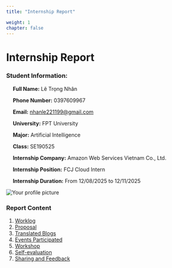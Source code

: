 ```yaml
---
title: "Internship Report"

weight: 1
chapter: false
---
```



# Internship Report


### Student Information:
&emsp; **Full Name:** Lê Trọng Nhân

&emsp; **Phone Number:** 0397609967 

&emsp; **Email:** nhanle221199@gmail.com

&emsp; **University:** FPT University

&emsp; **Major:** Artificial Intelligence

&emsp; **Class:** SE190525

&emsp; **Internship Company:** Amazon Web Services Vietnam Co., Ltd.

&emsp; **Internship Position:** FCJ Cloud Intern

&emsp; **Internship Duration:** From 12/08/2025 to 12/11/2025

![Your profile picture](/images/image.png)

### Report Content

1.  [Worklog](1-Worklog/)
2.  [Proposal](2-Proposal/)
3.  [Translated Blogs](3-BlogsTranslated/)
4.  [Events Participated](4-EventParticipated/)
5.  [Workshop](5-Workshop/)
6.  [Self-evaluation](6-Self-evaluation/)
7.  [Sharing and Feedback](7-Feedback/)
